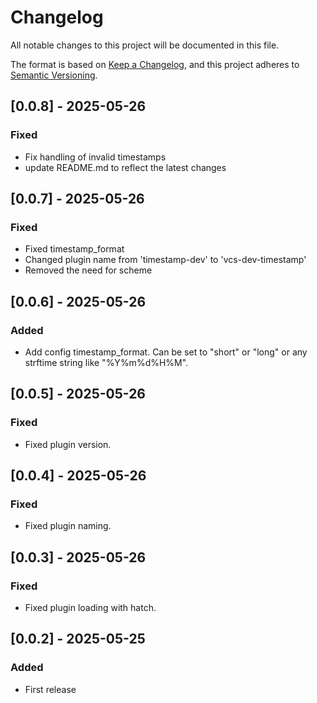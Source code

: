 # Changelog

All notable changes to this project will be documented in this file.

The format is based on [Keep a Changelog](https://keepachangelog.com/en/1.1.0/),
and this project adheres to [Semantic Versioning](https://semver.org/spec/v2.0.0.html).

## [0.0.8] - 2025-05-26

### Fixed

- Fix handling of invalid timestamps
- update README.md to reflect the latest changes

## [0.0.7] - 2025-05-26

### Fixed

- Fixed timestamp_format
- Changed plugin name from 'timestamp-dev' to 'vcs-dev-timestamp'
- Removed the need for scheme

## [0.0.6] - 2025-05-26

### Added

- Add config timestamp_format. Can be set to "short" or "long" or any strftime string like "%Y%m%d%H%M".

## [0.0.5] - 2025-05-26

### Fixed

- Fixed plugin version.

## [0.0.4] - 2025-05-26

### Fixed

- Fixed plugin naming.

## [0.0.3] - 2025-05-26

### Fixed

- Fixed plugin loading with hatch.

## [0.0.2] - 2025-05-25

### Added

- First release
